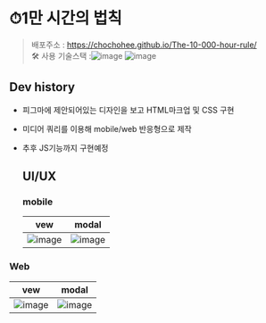 # ⏱1만 시간의 법칙
>배포주소 : https://chochohee.github.io/The-10-000-hour-rule/  
>🛠 사용 기술스택 :![image](https://github.com/user-attachments/assets/3cd4ca35-51a2-419c-80d0-c945d63e0a17) ![image](https://github.com/user-attachments/assets/f9c8f3a5-28e0-4b49-bba0-0205966fc1bc)

## Dev history
- 피그마에 제안되어있는 디자인을 보고 HTML마크업 및 CSS 구현
- 미디어 쿼리를 이용해 mobile/web 반응형으로 제작
- 추후 JS기능까지 구현예정


  ## UI/UX
  
  ### mobile
  
  |vew|modal|
  |:----:|:----:|
  |![image](https://github.com/user-attachments/assets/47557578-d8c1-4fe5-b538-3757876592a2)|![image](https://github.com/user-attachments/assets/ad50cbab-69e5-496f-8675-f9c3376e7c0c)|

### Web
|vew|modal|
|:----:|:----:|
|![image](https://github.com/user-attachments/assets/0aed1f12-ed4e-43c3-b94a-aaa792001497)|![image](https://github.com/user-attachments/assets/c41795c2-8846-4edc-b252-52be64d5f502)|

